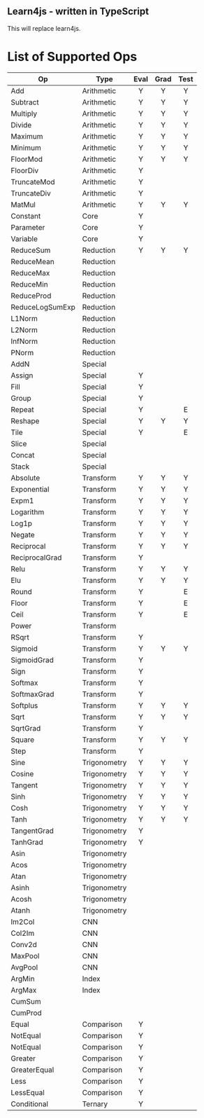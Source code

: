 Learn4js - written in TypeScript
-

This will replace learn4js.

# List of Supported Ops

| Op                | Type          | Eval  | Grad  | Test  |
| ---               | ---           | :---: | :---: | :---: |
| Add               | Arithmetic    | Y     | Y     | Y     |
| Subtract          | Arithmetic    | Y     | Y     | Y     |
| Multiply          | Arithmetic    | Y     | Y     | Y     |
| Divide            | Arithmetic    | Y     | Y     | Y     |
| Maximum           | Arithmetic    | Y     | Y     | Y     |
| Minimum           | Arithmetic    | Y     | Y     | Y     |
| FloorMod          | Arithmetic    | Y     | Y     | Y     |
| FloorDiv          | Arithmetic    | Y     |       |       |
| TruncateMod       | Arithmetic    | Y     |       |       |
| TruncateDiv       | Arithmetic    | Y     |       |       |
| MatMul            | Arithmetic    | Y     | Y     | Y     |
| Constant          | Core          | Y     |       |       |
| Parameter         | Core          | Y     |       |       |
| Variable          | Core          | Y     |       |       |
| ReduceSum         | Reduction     | Y     | Y     | Y     |
| ReduceMean        | Reduction     |       |       |       |
| ReduceMax         | Reduction     |       |       |       |
| ReduceMin         | Reduction     |       |       |       |
| ReduceProd        | Reduction     |       |       |       |
| ReduceLogSumExp   | Reduction     |       |       |       |
| L1Norm            | Reduction     |       |       |       |
| L2Norm            | Reduction     |       |       |       |
| InfNorm           | Reduction     |       |       |       |
| PNorm             | Reduction     |       |       |       |
| AddN              | Special       |       |       |       |
| Assign            | Special       | Y     |       |       |
| Fill              | Special       | Y     |       |       |
| Group             | Special       | Y     |       |       |
| Repeat            | Special       | Y     |       | E     |
| Reshape           | Special       | Y     | Y     | Y     |
| Tile              | Special       | Y     |       | E     |
| Slice             | Special       |       |       |       |
| Concat            | Special       |       |       |       |
| Stack             | Special       |       |       |       |
| Absolute          | Transform     | Y     | Y     | Y     |
| Exponential       | Transform     | Y     | Y     | Y     |
| Expm1             | Transform     | Y     | Y     | Y     |
| Logarithm         | Transform     | Y     | Y     | Y     |
| Log1p             | Transform     | Y     | Y     | Y     |
| Negate            | Transform     | Y     | Y     | Y     |
| Reciprocal        | Transform     | Y     | Y     | Y     |
| ReciprocalGrad    | Transform     | Y     |       |       |
| Relu              | Transform     | Y     | Y     | Y     |
| Elu               | Transform     | Y     | Y     | Y     |
| Round             | Transform     | Y     |       | E     |
| Floor             | Transform     | Y     |       | E     |
| Ceil              | Transform     | Y     |       | E     |
| Power             | Transform     |       |       |       |
| RSqrt             | Transform     | Y     |       |       |
| Sigmoid           | Transform     | Y     | Y     | Y     |
| SigmoidGrad       | Transform     | Y     |       |       |
| Sign              | Transform     | Y     |       |       |
| Softmax           | Transform     | Y     |       |       |
| SoftmaxGrad       | Transform     | Y     |       |       |
| Softplus          | Transform     | Y     | Y     | Y     |
| Sqrt              | Transform     | Y     | Y     | Y     |
| SqrtGrad          | Transform     | Y     |       |       |
| Square            | Transform     | Y     | Y     | Y     |
| Step              | Transform     | Y     |       |       |
| Sine              | Trigonometry  | Y     | Y     | Y     |
| Cosine            | Trigonometry  | Y     | Y     | Y     |
| Tangent           | Trigonometry  | Y     | Y     | Y     |
| Sinh              | Trigonometry  | Y     | Y     | Y     |
| Cosh              | Trigonometry  | Y     | Y     | Y     |
| Tanh              | Trigonometry  | Y     | Y     | Y     |
| TangentGrad       | Trigonometry  | Y     |       |       |
| TanhGrad          | Trigonometry  | Y     |       |       |
| Asin              | Trigonometry  |       |       |       |
| Acos              | Trigonometry  |       |       |       |
| Atan              | Trigonometry  |       |       |       |
| Asinh             | Trigonometry  |       |       |       |
| Acosh             | Trigonometry  |       |       |       |
| Atanh             | Trigonometry  |       |       |       |
| Im2Col            | CNN           |       |       |       |
| Col2Im            | CNN           |       |       |       |
| Conv2d            | CNN           |       |       |       |
| MaxPool           | CNN           |       |       |       |
| AvgPool           | CNN           |       |       |       |
| ArgMin            | Index         |       |       |       |
| ArgMax            | Index         |       |       |       |
| CumSum            |               |       |       |       |
| CumProd           |               |       |       |       |
| Equal             | Comparison    | Y     |       |       |
| NotEqual          | Comparison    | Y     |       |       |
| NotEqual          | Comparison    | Y     |       |       |
| Greater           | Comparison    | Y     |       |       |
| GreaterEqual      | Comparison    | Y     |       |       |
| Less              | Comparison    | Y     |       |       |
| LessEqual         | Comparison    | Y     |       |       |
| Conditional       | Ternary       | Y     |       |       |

